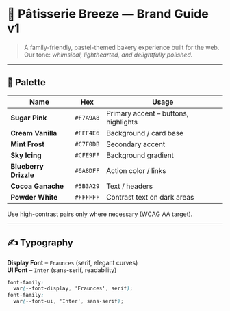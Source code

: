 # 🍰 Pâtisserie Breeze — Brand Guide v1

> A family-friendly, pastel-themed bakery experience built for the web.  
> Our tone: *whimsical, lighthearted, and delightfully polished.*

---

## 🎨 Palette

| Name | Hex | Usage |
|------|------|--------|
| **Sugar Pink** | `#F7A9A8` | Primary accent – buttons, highlights |
| **Cream Vanilla** | `#FFF4E6` | Background / card base |
| **Mint Frost** | `#C7F0DB` | Secondary accent |
| **Sky Icing** | `#CFE9FF` | Background gradient |
| **Blueberry Drizzle** | `#6A8DFF` | Action color / links |
| **Cocoa Ganache** | `#5B3A29` | Text / headers |
| **Powder White** | `#FFFFFF` | Contrast text on dark areas |

Use high-contrast pairs only where necessary (WCAG AA target).

---

## ✍️ Typography

**Display Font** – `Fraunces` (serif, elegant curves)  
**UI Font** – `Inter` (sans-serif, readability)

```css
font-family:
  var(--font-display, 'Fraunces', serif);
font-family:
  var(--font-ui, 'Inter', sans-serif);
